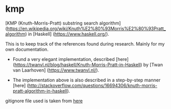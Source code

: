 # kmp

[KMP (Knuth-Morris-Pratt) substring search algorithm] (https://en.wikipedia.org/wiki/Knuth%E2%80%93Morris%E2%80%93Pratt_algorithm) in [Haskell] (https://www.haskell.org/).

This is to keep track of the references found during research. Mainly for my own documentation.

- Found a very elegant implementation, described [here] (https://twanvl.nl/blog/haskell/Knuth-Morris-Pratt-in-Haskell) by [Twan van Laarhoven] (https://www.twanvl.nl/).

- The implementation above is also described in a step-by-step manner [here] (http://stackoverflow.com/questions/16694306/knuth-morris-pratt-algorithm-in-haskell).


gitignore file used is taken from [here](https://github.com/github/gitignore/blob/master/Haskell.gitignore)
